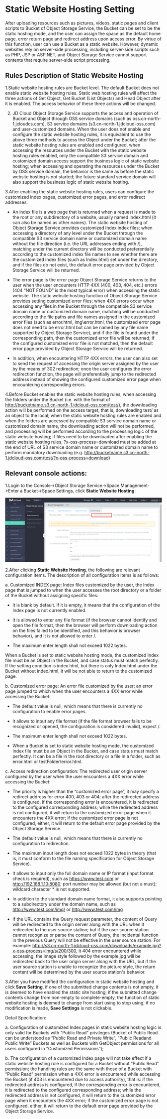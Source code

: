 # Static Website Hosting Setting

After uploading resources such as pictures, videos, static pages and client scripts to Bucket of Object Storage Service, the Bucket can be set to be the static hosting mode, and the user can assign the space as the default home page, error return page and redirect address upon access error. By virtue of this function, user can use a Bucket as a static website. However, dynamic websites rely on server-side processing, including server-side scripts such as PHP, JSP or ASP.NET, and Object Storage Service cannot support contents that require server-side script processing.

## Rules Description of Static Website Hosting

1.Static website hosting rules are Bucket level. The default Bucket does not enable static website hosting rules. Static web hosting rules will affect the three actions of Get Object, Get Bucket (List Objects) and Head Object after it is enabled. The access behavior of these three actions will be changed.

2. JD Cloud Object Storage Service supports the access and operation of Bucket and Object through OSS service domains (such as oss.cn-north-1.jcloudcs.com), S3 service domains (s3.cn-north-1.jdcloud-oss.com) and user-customized domains. When the user does not enable and configure the static website hosting rules, it is equivalent to use the above three methods to access the Object under the Bucket; after the static website hosting rules are enabled and configured, when accessing the resources under the Bucket with the static website hosting rules enabled, only the compatible S3 service domain and customized domain access support the business logic of static website hosting; when accessing and operating the resources under the Bucket by OSS service domain, the behavior is the same as before the static website hosting is not started; the future standard service domain will also support the business logic of static website hosting.

3.After enabling the static website hosting rules, users can configure the customized index pages, customized error pages, and error redirect addresses:

* An index file is a web page that is returned when a request is made to the root or any subdirectory of a website, usually named index.html (it can also be named as other names). The static website hosting of Object Storage Service provides customized Index index files; when accessing a directory of any level under the Bucket through the compatible S3 service domain name or customized domain name without the file direction (i.e. the URL addresses ending with /), matching under the current directory will be conducted preferentially according to the customized index file names to see whether there are the customized index files (such as Index.html) set under the directory, and if the files do not exist, the default error page provided by Object Storage Service will be returned.

* The error page is the error page Object Storage Service returns to the user when the user encounters HTTP 4XX (400, 403, 404, etc.) errors (404 “NOT FOUND” is the most typical error) when accessing the static website. The static website hosting function of Object Storage Service provides setting customized error files; when 4XX errors occur when accessing any files in the Bucket through the compatible S3 service domain name or customized domain name, matching will be conducted according to the file paths and file names assigned in the customized error files (such as error.html, img\error.html, the customized error page does not need to be error.html but can be named by any file name supported by Object Storage Service), and if the file is found under the corresponding path, then the customized error file will be returned; if the configured customized error file is not matched, then the default error page provided by Object Storage Service will be returned.

* In addition, when encountering HTTP 4XX errors, the user can also set to send the request of accessing the origin server assigned by the user by the means of 302 redirection; once the user configures the error redirection function, the page will preferentially jump to the redirected address instead of showing the configured customized error page when encountering corresponding errors.

4.Before Bucket enables the static website hosting rules, when accessing the folders under the Bucket (i.e. with the format of http://bucketname.s3.cn-north-1.jdcloud-oss.com/test/), the downloading action will be performed on the access target, that is, downloading test/ as an object to the local; when the static website hosting rules are enabled and when the folders are accessed by compatible S3 service domain name or customized domain name, the downloading action will not be performed, and processing will be performed according to the processing logic of the static website hosting; if files need to be downloaded after enabling the static website hosting rules, ?x-oss-process=download  must be added at the end of URL of S3 service domain name or customized domain name to perform mandatory downloading (e.g. http://bucketname.s3.cn-north-1.jdcloud-oss.com/test/?x-oss-process=download)

## Relevant console actions:

1.Login to the Console->Object Storage Service->Space Management->Enter a Bucket->Space Settings, click **Static Website Hosting**:

![静态网站托管](../../../../../image/Object-Storage-Service/OSS-040.png)

2.After clicking **Static Website Hosting**, the following are relevant configuration items. The description of all configuration items is as follows:

a. Customized INDEX page: Index files customized by the user, the Index page that is jumped to when the user accesses the root directory or a folder of the Bucket without assigning specific files:

* It is blank by default. If it is empty, it means that the configuration of the Index page is not currently enabled.

* It is allowed to enter any file format (if the browser cannot identify and open the file format, then the browser will perform downloading action on the files failed to be identified, and this behavior is browser behavior), and it is not allowed to enter /.

* The maximum enter length shall not exceed 1022 bytes.

When a Bucket is set to static website hosting mode, the customized Index file must be an Object in the Bucket, and case status must match perfectly. If the setting condition is index.html, but there is only Index.html under the Bucket without index.html, it will be not able to return to the customized page.

b. Customized error page: An error file customized by the user; an error page jumped to which when the user encounters a 4XX error while accessing the Bucket:

* The default value is null, which means that there is currently no configuration to enable error pages.

* It allows to input any file format (if the file format browser fails to be recognized or opened, the configuration is considered invalid), expect /.

* The maximum enter length shall not exceed 1022 bytes.

* When a Bucket is set to static website hosting mode, the customized Index file must be an Object in the Bucket, and case status must match perfectly. It can be a file in the root directory or a file in a folder, such as error.html or testFolder\error.html.

c. Access redirection configuration: The redirected user origin server configured by the user when the user encounters a 4XX error while accessing the Bucket:

* The priority is higher than the “customized error page”, it may specify a redirect address for error 400, 403 or 404; after the redirected address is configured, if the corresponding error is encountered, it is redirected to the configured corresponding address; while the redirected address is not configured, it will return to the customized error page when it encounters the 4XX error; if the customized error page is not configured, either, it will return to the default error page provided by the Object Storage Service.

* The default value is null, which means that there is currently no configuration to redirection.

* The maximum input length does not exceed 1022 bytes in theory (that is, it must conform to the file naming specification for Object Storage Service).

* It allows to input only the full domain name or IP format (input format check is required), such as https://www.test.com or http://192.168.1.10:8080; port number may be allowed (but not a must); wildcard character * is not supported.

* In addition to the standard domain name format, it also supports pointing to a subdirectory under the domain name, such as http://www.test.com/img/ or http://www.test.com/img

* If the URL contains the Query request parameter, the content of Query will be redirected to the origin server along with the URL when it redirected to the user source station; but if the user source station cannot recognize or parse the content of Query, the incidental function in the previous Query will not be effective in the user source station. For example: http://s3.cn-north-1.jdcloud-oss.com/downloads/example.jpg?x-oss-process=img/s/200/300, it 404 error encountered while accessing, the image style followed by the example.jpg will be redirected back to the user origin server along with the URL, but if the user source station is unable to recognize the picture style, the return content will be determined by the user source station's behavior.


3.After you have modified the configuration in static website hosting and click **Save Setting**, if one of the submitted change contents is not empty, it is deemed to have enabled the static site hosting; if the submitted change contents change from non-empty to complete-empty, the function of static website hosting is deemed to change from start using to stop using; if no modification is made, **Save Settings** is not clickable.

Detail Specification:

a. Configuration of customized Index pages in static website hosting logic is only valid for Buckets with “Public Read" privileges (Bucket of Public Read can be understood as “Public Read and Private Write”, “Public Readand Public Write” Buckets as well as Buckets with GetObject permissions for all users configured in “Customized Permissions”);

b. The configuration of a customized Index page will not take effect if a static website hosting rule is configured for a Bucket without “Public Read” permission; the handling rules are the same with those of a Bucket with “Public Read” permission when a 4XX error is encountered while accessing the Bucket (if 403 is encountered due to access authority), that is: if the redirected address is configured, if the corresponding error is encountered, it is redirected to the configured corresponding address; while the redirected address is not configured, it will return to the customized error page when it encounters the 4XX error; if the customized error page is not configured, either, it will return to the default error page provided by the Object Storage Service.
